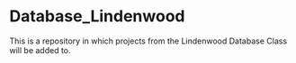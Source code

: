 # Database_Lindenwood
This is a repository in which projects from the Lindenwood Database Class will be added to.
